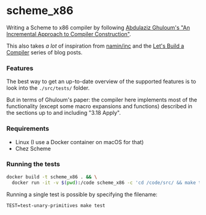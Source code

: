 # scheme_x86

Writing a Scheme to x86 compiler by following [Abdulaziz Ghuloum's "An Incremental Approach to Compiler Construction"](http://lambda-the-ultimate.org/node/1752).

This also takes _a lot_ of inspiration from [namin/inc](https://github.com/namin/inc) and the [Let's Build a Compiler](https://generalproblem.net/lets_build_a_compiler/01-starting-out/) series of blog posts.

### Features

The best way to get an up-to-date overview of the supported features is to look
into the `./src/tests/` folder.

But in terms of Ghuloum's paper: the compiler here implements most of the
functionality (except some macro expansions and functions) described in the
sections up to and including "3.18 Apply".

### Requirements

* Linux (I use a Docker container on macOS for that)
* Chez Scheme

### Running the tests

```bash
docker build -t scheme_x86 . && \
  docker run -it -v $(pwd):/code scheme_x86 -c 'cd /code/src/ && make test'
```

Running a single test is possible by specifying the filename:

```
TEST=test-unary-primitives make test
```
